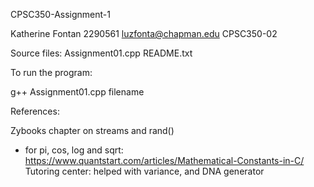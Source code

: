 
CPSC350-Assignment-1

Katherine Fontan
2290561
luzfonta@chapman.edu
CPSC350-02


Source files:
Assignment01.cpp
README.txt

To run the program:

g++ Assignment01.cpp filename

References:

Zybooks chapter on streams and rand()
- for pi, cos, log and sqrt: https://www.quantstart.com/articles/Mathematical-Constants-in-C/
Tutoring center: helped with variance, and DNA generator

